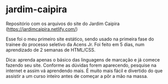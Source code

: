 # jardim-caipira
Repositório com os arquivos do site do Jardim Caipira (https://jardimcaipira.netlify.com/)

Esse foi o meu primeiro site estático, sendo usado na primeira fase do trainee do processo seletivo da Acens Jr.
Foi feito em 5 dias, num aprendizado de 2 semanas de HTML/CSS.

Dica: aprenda apenas o básico das linguagens de marcação e já comece fazendo seu site. Conforme as dúvidas forem aparecendo, pesquise na internet e assim vá aprendendo mais. É muito mais fácil e divertido do que assistir a um curso inteiro antes de 
começar a pôr a mão na massa.

